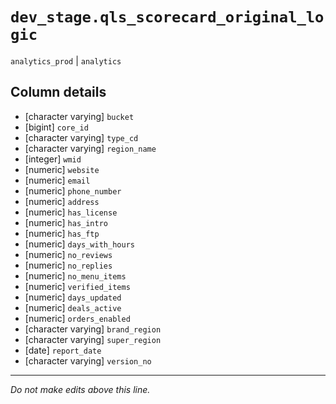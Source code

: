 # `dev_stage.qls_scorecard_original_logic`
`analytics_prod` | `analytics`

## Column details
* [character varying] `bucket`
* [bigint]    `core_id`
* [character varying] `type_cd`
* [character varying] `region_name`
* [integer]   `wmid`
* [numeric]   `website`
* [numeric]   `email`
* [numeric]   `phone_number`
* [numeric]   `address`
* [numeric]   `has_license`
* [numeric]   `has_intro`
* [numeric]   `has_ftp`
* [numeric]   `days_with_hours`
* [numeric]   `no_reviews`
* [numeric]   `no_replies`
* [numeric]   `no_menu_items`
* [numeric]   `verified_items`
* [numeric]   `days_updated`
* [numeric]   `deals_active`
* [numeric]   `orders_enabled`
* [character varying] `brand_region`
* [character varying] `super_region`
* [date]      `report_date`
* [character varying] `version_no`

-------------------------------------------------------------------------------
*Do not make edits above this line.*
